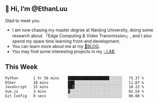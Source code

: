 ## 👋 Hi, I’m @EthanLuu

Glad to meet you.

- I am now chasing my master degree at Nanjing University, doing some research about 「Edge Computing & Video Transmission」, and I also spend my spare time learning front-end development.
- You can learn more about me at my [📝BLOG](https://blog.ethanloo.cn).
- You may find some interesting projects in my [💡LAB](https://lab.ethanloo.cn).

## This Week
<!--START_SECTION:waka-->

```txt
Python       1 hr 56 mins    ███████████████████░░░░░░   75.37 %
Other        18 mins         ███░░░░░░░░░░░░░░░░░░░░░░   11.87 %
JavaScript   15 mins         ██▓░░░░░░░░░░░░░░░░░░░░░░   10.22 %
Vue.js       3 mins          ▓░░░░░░░░░░░░░░░░░░░░░░░░   02.54 %
Git Config   0 secs          ░░░░░░░░░░░░░░░░░░░░░░░░░   00.00 %
```

<!--END_SECTION:waka-->
